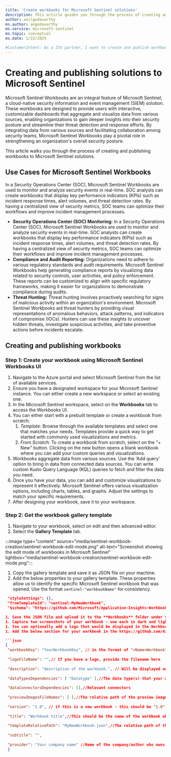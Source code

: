 ```yaml
---
title: 'Create workbooks for Microsoft Sentinel solutions'
description: This article guides you through the process of creating and publishing workbooks to Microsoft Sentinel solutions.
author: anilgodavarthy
ms.author: angodavarthy
ms.service: microsoft-sentinel
ms.topic: conceptual 
ms.date: 1/22/2025

#CustomerIntent: As a ISV partner, I want to create and publish workbooks to my Microsoft Sentinel solution so that I can provide insights to my customers.
---
```


# Creating and publishing solutions to Microsoft Sentinel

Microsoft Sentinel Workbooks are an integral feature of Microsoft Sentinel, a cloud-native security information and event management (SIEM) solution. These workbooks are designed to provide users with interactive, customizable dashboards that aggregate and visualize data from various sources, enabling organizations to gain deeper insights into their security posture and streamline their threat detection and response efforts. By integrating data from various sources and facilitating collaboration among security teams, Microsoft Sentinel Workbooks play a pivotal role in strengthening an organization's overall security posture.

This article walks you through the process of creating and publishing workbooks to Microsoft Sentinel solutions.

## Use Cases for Microsoft Sentinel Workbooks
In a Security Operations Center (SOC), Microsoft Sentinel Workbooks are used to monitor and analyze security events in real-time. SOC analysts can create workbooks that display key performance indicators (KPIs) such as incident response times, alert volumes, and threat detection rates. By having a centralized view of security metrics, SOC teams can optimize their workflows and improve incident management processes.

- **Security Operations Center (SOC) Monitoring:** In a Security Operations Center (SOC), Microsoft Sentinel Workbooks are used to monitor and analyze security events in real-time. SOC analysts can create workbooks that display key performance indicators (KPIs) such as incident response times, alert volumes, and threat detection rates. By having a centralized view of security metrics, SOC teams can optimize their workflows and improve incident management processes.
- **Compliance and Audit Reporting:** Organizations need to adhere to various regulatory standards and audit requirements. Microsoft Sentinel Workbooks help generating compliance reports by visualizing data related to security controls, user activities, and policy enforcement. These reports can be customized to align with specific regulatory frameworks, making it easier for organizations to demonstrate compliance during audits.
- **Threat Hunting:** Threat hunting involves proactively searching for signs of malicious activity within an organization's environment. Microsoft Sentinel Workbooks aid threat hunters by providing visual representations of anomalous behaviors, attack patterns, and indicators of compromise (IOCs). Hunters can use these insights to uncover hidden threats, investigate suspicious activities, and take preventive actions before incidents escalate.

## Creating and publishing workbooks

### Step 1: Create your workbook using Microsoft Sentinel Workbooks UI
1. Navigate to the Azure portal and select Microsoft Sentinel from the list of available services.
1. Ensure you have a designated workspace for your Microsoft Sentinel instance. You can either create a new workspace or select an existing one.
1. In the Microsoft Sentinel workspace, select on the **Workbooks** tab to access the Workbooks UI.
1. You can either start with a prebuilt template or create a workbook from scratch:
    1. *Template:* Browse through the available templates and select one that matches your needs. Templates provide a quick way to get started with commonly used visualizations and metrics.
    1. *From Scratch:* To create a workbook from scratch, select on the "+ New" button. Clicking on the new button opens a blank workbook where you can add your custom queries and visualizations.
1. Workbooks aggregate data from various sources. Use the 'Add query' option to bring in data from connected data sources. You can write custom Kusto Query Language (KQL) queries to fetch and filter the data you need.
1. Once you have your data, you can add and customize visualizations to represent it effectively. Microsoft Sentinel offers various visualization options, including charts, tables, and graphs. Adjust the settings to match your specific requirements.
1. After designing your workbook, save it to your workspace. 

### Step 2: Get the workbook gallery template

1. Navigate to your workbook, select on edit and then advanced editor.
1. Select the **Gallery Template** tab.

:::image type="content" source="media/sentinel-workbook-creation/sentinel-workbook-edit-mode.png" alt-text="Screenshot showing the edit mode of workbooks in Microsoft Sentinel" lightbox="media/sentinel-workbook-creation/sentinel-workbook-edit-mode.png":::   

1. Copy the gallery template and save it as JSON file on your machine.
1. Add the below properties to your gallery template. These properties allow us to identify the specific Microsoft Sentinel workbook that was opened. Use the format `sentinel-"workbookName"` for consistency.

```json
 "styleSettings": {},
 "fromTemplateId": "sentinel-MyNewWorkbook",
 "$schema": "https://github.com/Microsoft/Application-Insights-Workbooks/blob/master/schema/workbook.json"

1. Save the JSON file and upload it to the **Workbooks** folder under your solution repositoryn in GitHub. If the Workbooks folder does not exist, create it.
1. Capture two screenshots of your workbook - one each in dark and light themes> These will be used as preview images for your workbook. Please be consistent with the filename conventions - the dark theme filename should contain the word "black" and the light theme image should contain the word "white". Upload these images to https://github.com/Azure/Azure-Sentinel/tree/master/Workbooks/Images/Preview 
1. You can optionally add a logo that would be displayed in the Workbook. Upload the logo to https://github.com/Azure/Azure-Sentinel/tree/master/Workbooks/Images/Logos folder in GitHub. The logo should be in SVG format. If a logo is not provided, the default Microsoft Sentinel logo will be displayed.
1. Add the below section for your workbook in the https://github.com/Azure/Azure-Sentinel/blob/master/Workbooks/WorkbooksMetadata.json file. This file contains metadata for all the workbooks in the Azure Sentinel gallery. For more details, you can look at the existing entries in the file.

```json
{
 "workbookKey": "YourWorkbookKey", // in the format of "<Name>Workbook". Ensure that the key is unique across all workbooks
 
 "logoFileName": "",// If you have a logo, provide the filename here
 
 "description": "description of the workbook.", // Will be displayed on the workbooks blade next to the logo and preview images
 
 "dataTypesDependencies": [ "Datatype" ],//The data type(s) that your workbook queries
 
 "dataConnectorsDependencies": [],//Relevant connectors
 
 "previewImagesFileNames": [ ],//The relative path of the preview images you saved under workbooks/images/previews
 
 "version": "1.0", // if this is a new workbook - this should be "1.0"
 
 "title": "Workbook title",//This should be the name of the workbook which will be displayed in the main workbooks blade - for example "Palo Alto overview"
 
 "templateRelativePath": "MyNewWorkbook.json",//The relative path of the JSON of the template (the gallery template you saved) 
 
 "subtitle": "",
 
 "provider": "Your company name" //Name of the company/author who owns the workbook and is responsible for providing support
 }